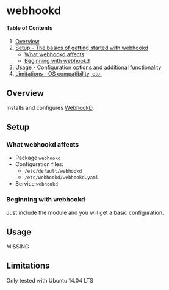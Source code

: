 # webhookd

#### Table of Contents

1. [Overview](#overview)
1. [Setup - The basics of getting started with webhookd](#setup)
    * [What webhookd affects](#what-webhookd-affects)
    * [Beginning with webhookd](#beginning-with-webhookd)
1. [Usage - Configuration options and additional functionality](#usage)
1. [Limitations - OS compatibility, etc.](#limitations)

## Overview

Installs and configures [WebhookD](https://github.com/tobru/webhookd).

## Setup

### What webhookd affects

* Package `webhookd`
* Configuration files:
  * `/etc/default/webhookd`
  * `/etc/webhookd/webhookd.yaml`
* Service `webhookd`

### Beginning with webhookd

Just include the module and you will get a basic configuration.

## Usage

MISSING

## Limitations

Only tested with Ubuntu 14.04 LTS


